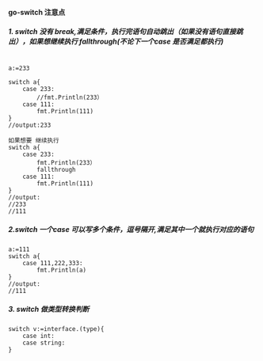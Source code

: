 #### go-switch 注意点



##### 1. switch 没有 break,满足条件，执行完语句自动跳出（如果没有语句直接跳出），如果想继续执行 fallthrough(不论下一个case 是否满足都执行)

```

a:=233

switch a{
	case 233:
		//fmt.Println(233） 
	case 111:
		fmt.Println(111)
}
//output:233

如果想要 继续执行
switch a{
	case 233:
		fmt.Println(233）
		fallthrough
	case 111:
		fmt.Println(111)
}
//output:
//233
//111
```

##### 2.switch 一个case 可以写多个条件，逗号隔开,满足其中一个就执行对应的语句

```
a:=111
switch a{
	case 111,222,333:
		fmt.Println(a)
}
//output:
//111
```

##### 3. switch 做类型转换判断

```
switch v:=interface.(type){
	case int:
	case string:
}
```


